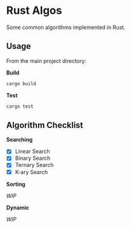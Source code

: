 # Rust Algos
Some common algorithms implemented in Rust.

## Usage

From the main project directory:

**Build**
```sh
cargo build
```

**Test**
``` sh
cargo test
```

## Algorithm Checklist

**Searching**

- [x] Linear Search
- [x] Binary Search
- [x] Ternary Search
- [x] K-ary Search

**Sorting**

*WIP*

**Dynamic**

*WIP*
